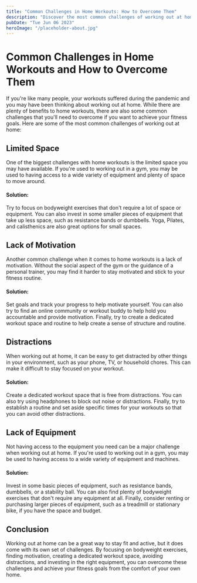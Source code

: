 ```yaml
---
title: "Common Challenges in Home Workouts: How to Overcome Them"
description: "Discover the most common challenges of working out at home and how you can overcome them to achieve your fitness goals. Read on for tips and solutions."
pubDate: "Tue Jun 06 2023"
heroImage: "/placeholder-about.jpg"
---
```


# Common Challenges in Home Workouts and How to Overcome Them

If you&#39;re like many people, your workouts suffered during the pandemic and you may have been thinking about working out at home. While there are plenty of benefits to home workouts, there are also some common challenges that you&#39;ll need to overcome if you want to achieve your fitness goals. Here are some of the most common challenges of working out at home:

## Limited Space

One of the biggest challenges with home workouts is the limited space you may have available. If you&#39;re used to working out in a gym, you may be used to having access to a wide variety of equipment and plenty of space to move around.

#### Solution:

Try to focus on bodyweight exercises that don&#39;t require a lot of space or equipment. You can also invest in some smaller pieces of equipment that take up less space, such as resistance bands or dumbbells. Yoga, Pilates, and calisthenics are also great options for small spaces.

## Lack of Motivation

Another common challenge when it comes to home workouts is a lack of motivation. Without the social aspect of the gym or the guidance of a personal trainer, you may find it harder to stay motivated and stick to your fitness routine.

#### Solution:

Set goals and track your progress to help motivate yourself. You can also try to find an online community or workout buddy to help hold you accountable and provide motivation. Finally, try to create a dedicated workout space and routine to help create a sense of structure and routine.

## Distractions

When working out at home, it can be easy to get distracted by other things in your environment, such as your phone, TV, or household chores. This can make it difficult to stay focused on your workout.

#### Solution:

Create a dedicated workout space that is free from distractions. You can also try using headphones to block out noise or distractions. Finally, try to establish a routine and set aside specific times for your workouts so that you can avoid other distractions.

## Lack of Equipment

Not having access to the equipment you need can be a major challenge when working out at home. If you&#39;re used to working out in a gym, you may be used to having access to a wide variety of equipment and machines.

#### Solution:

Invest in some basic pieces of equipment, such as resistance bands, dumbbells, or a stability ball. You can also find plenty of bodyweight exercises that don&#39;t require any equipment at all. Finally, consider renting or purchasing larger pieces of equipment, such as a treadmill or stationary bike, if you have the space and budget.

## Conclusion

Working out at home can be a great way to stay fit and active, but it does come with its own set of challenges. By focusing on bodyweight exercises, finding motivation, creating a dedicated workout space, avoiding distractions, and investing in the right equipment, you can overcome these challenges and achieve your fitness goals from the comfort of your own home.